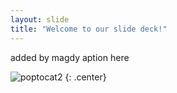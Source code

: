 ```yaml
---
layout: slide
title: "Welcome to our slide deck!"
---
```

added by magdy aption here

![poptocat2](https://octodex.github.com/images/poptocat_v2.png)
{: .center}
